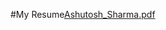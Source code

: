#My Resume[Ashutosh_Sharma.pdf](https://github.com/mr-ashu/Resume/files/10006011/Ashutosh_Sharma.pdf)
